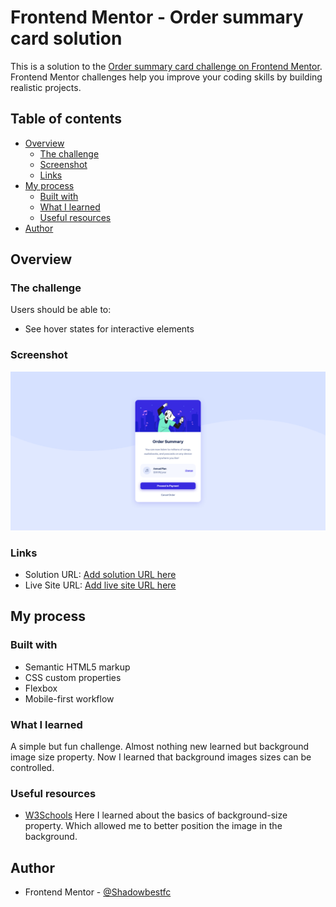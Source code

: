 # Frontend Mentor - Order summary card solution

This is a solution to the [Order summary card challenge on Frontend Mentor](https://www.frontendmentor.io/challenges/order-summary-component-QlPmajDUj). Frontend Mentor challenges help you improve your coding skills by building realistic projects. 

## Table of contents

- [Overview](#overview)
  - [The challenge](#the-challenge)
  - [Screenshot](#screenshot)
  - [Links](#links)
- [My process](#my-process)
  - [Built with](#built-with)
  - [What I learned](#what-i-learned)
  - [Useful resources](#useful-resources)
- [Author](#author)


## Overview

### The challenge

Users should be able to:

- See hover states for interactive elements

### Screenshot

![desktop view](./img/screenshot-desktop.png)

### Links

- Solution URL: [Add solution URL here](https://your-solution-url.com)
- Live Site URL: [Add live site URL here](https://your-live-site-url.com)

## My process

### Built with

- Semantic HTML5 markup
- CSS custom properties
- Flexbox
- Mobile-first workflow

### What I learned
A simple but fun challenge. Almost nothing new learned but background image size property. Now I learned that background images sizes can be controlled.

### Useful resources

- [W3Schools](https://www.w3schools.com/cssref/css3_pr_background-size.asp) Here I learned about the basics of background-size property. Which allowed me to better position the image in the background.


## Author

- Frontend Mentor - [@Shadowbestfc](https://www.frontendmentor.io/profile/Shadowbest)
